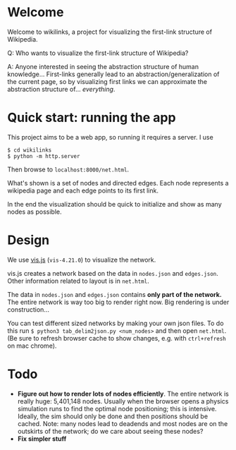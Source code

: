 # Welcome

Welcome to wikilinks, a project for visualizing the first-link structure of Wikipedia.

Q: Who wants to visualize the first-link structure of Wikipedia?

A: Anyone interested in seeing the abstraction structure of human knowledge...  First-links generally lead to an abstraction/generalization of the current page, so by visualizing first links we can approximate the abstraction structure of... _everything_.

# Quick start: running the app
This project aims to be a web app, so running it requires a server. I use
```
$ cd wikilinks
$ python -m http.server
```
Then browse to `localhost:8000/net.html`.

What's shown is a set of nodes and directed edges.  Each node represents a wikipedia page and each edge points to its first link.

In the end the visualization should be quick to initialize and show as many nodes as possible.

# Design
We use [vis.js](http://visjs.org/) (`vis-4.21.0`) to visualize the network.  

vis.js creates a network based on the data in `nodes.json` and `edges.json`.  Other information related to layout is in `net.html`.

The data in `nodes.json` and `edges.json` contains __only part of the network.__  The entire network is way too big to render right now. Big rendering is under construction...

You can test different sized networks by making your own json files.  To do this run `$ python3 tab_delim2json.py <num_nodes>` and then open `net.html`. (Be sure to refresh browser cache to show changes, e.g. with `ctrl+refresh` on mac chrome).

# Todo
- __Figure out how to render lots of nodes efficiently__.  The entire network is really huge: 5,401,148 nodes.  Usually when the browser opens a physics simulation runs to find the optimal node positioning; this is intensive.  Ideally, the sim should only be done and then positions should be cached. Note: many nodes lead to deadends and most nodes are on the outskirts of the network; do we care about seeing these nodes?
- __Fix simpler stuff__
